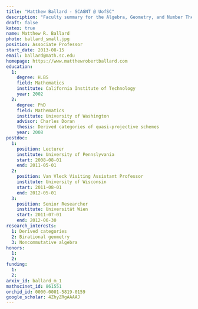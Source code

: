 ```yaml
---
title: "Matthew Ballard - SCAGNT @ UofSC"
description: "Faculty summary for the Algebra, Geometry, and Number Theory research group at the University of South Carolina"
draft: false
katex: true
name: Matthew R. Ballard
photo: ballard_small.jpg
position: Associate Professor
start_date: 2013-08-15
email: ballard@math.sc.edu
homepage: https://www.matthewrobertballard.com
education: 
  1: 
    degree: H.BS
    field: Mathematics
    institute: California Institute of Technology
    year: 2002
  2: 
    degree: PhD
    field: Mathematics
    institute: University of Washington
    advisor: Charles Doran
    thesis: Derived categories of quasi-projective schemes
    year: 2008 
postdoc:
  1: 
    position: Lecturer
    institute: University of Pennslyvania
    start: 2008-08-01
    end: 2011-05-01
  2:
    position: Van Vleck Visiting Assistant Professor
    institute: University of Wisconsin
    start: 2011-08-01
    end: 2012-05-01
  3:
    position: Senior Researcher
    institute: Universität Wien
    start: 2011-07-01
    end: 2012-06-30
research_interests: 
  1: Derived categories
  2: Birational geometry
  3: Noncommutative algebra
honors: 
  1:
  2:
funding:
  1:
  2:
arxiv_id: ballard_m_1
mathscinet_id: 861551 
orchid_id: 0000-0001-5819-0159
google_scholar: 4ZhyZRgAAAAJ
---
```

